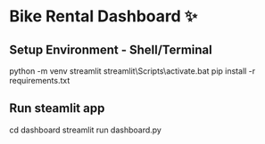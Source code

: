 # Bike Rental Dashboard ✨

## Setup Environment - Shell/Terminal
python -m venv streamlit
streamlit\Scripts\activate.bat
pip install -r requirements.txt


## Run steamlit app
cd dashboard
streamlit run dashboard.py